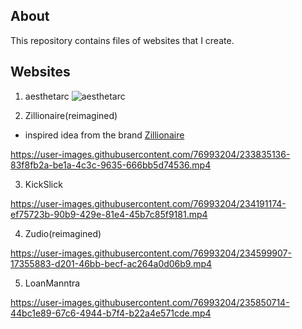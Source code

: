 ## About
This repository contains files of websites that I create.


## Websites

1. aesthetarc
![aesthetarc](https://cdn.discordapp.com/attachments/597175122222252038/1099016454235500634/image.png)


2. Zillionaire(reimagined)
- inspired idea from the brand [Zillionaire](https://zillionaireindia.com)


https://user-images.githubusercontent.com/76993204/233835136-83f8fb2a-be1a-4c3c-9635-666bb5d74536.mp4


3. KickSlick

https://user-images.githubusercontent.com/76993204/234191174-ef75723b-90b9-429e-81e4-45b7c85f9181.mp4


4. Zudio(reimagined)

https://user-images.githubusercontent.com/76993204/234599907-17355883-d201-46bb-becf-ac264a0d06b9.mp4


5. LoanManntra


https://user-images.githubusercontent.com/76993204/235850714-44bc1e89-67c6-4944-b7f4-b22a4e571cde.mp4


